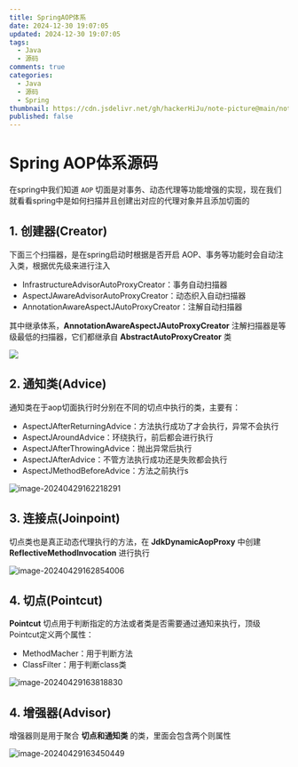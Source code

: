 ```yaml
---
title: SpringAOP体系
date: 2024-12-30 19:07:05
updated: 2024-12-30 19:07:05
tags:
  - Java
  - 源码
comments: true
categories:
  - Java
  - 源码
  - Spring
thumbnail: https://cdn.jsdelivr.net/gh/hackerHiJu/note-picture@main/note-picture/%25E5%25A4%25A9%25E7%25A9%25BA.png
published: false
---
```


# Spring AOP体系源码

在spring中我们知道 `AOP` 切面是对事务、动态代理等功能增强的实现，现在我们就看看spring中是如何扫描并且创建出对应的代理对象并且添加切面的

 ## 1. 创建器(Creator)

下面三个扫描器，是在spring启动时根据是否开启 AOP、事务等功能时会自动注入类，根据优先级来进行注入

- InfrastructureAdvisorAutoProxyCreator：事务自动扫描器
- AspectJAwareAdvisorAutoProxyCreator：动态织入自动扫描器
- AnnotationAwareAspectJAutoProxyCreator：注解自动扫描器

其中继承体系，**AnnotationAwareAspectJAutoProxyCreator** 注解扫描器是等级最低的扫描器，它们都继承自 **AbstractAutoProxyCreator** 类

![](https://cdn.jsdelivr.net/gh/hackerhaiJu/note-picture@main/note-picture/AnnotationAwareAspectJAutoProxyCreator.png)

## 2. 通知类(Advice)

通知类在于aop切面执行时分别在不同的切点中执行的类，主要有：

- AspectJAfterReturningAdvice：方法执行成功了才会执行，异常不会执行
- AspectJAroundAdvice：环绕执行，前后都会进行执行
- AspectJAfterThrowingAdvice：抛出异常后执行
- AspectJAfterAdvice：不管方法执行成功还是失败都会执行
- AspectJMethodBeforeAdvice：方法之前执行s

![image-20240429162218291](https://cdn.jsdelivr.net/gh/hackerhaiJu/note-picture@main/note-picture/image-20240429162218291.png)

## 3. 连接点(Joinpoint)

切点类也是真正动态代理执行的方法，在 **JdkDynamicAopProxy** 中创建 **ReflectiveMethodInvocation** 进行执行

![image-20240429162854006](https://cdn.jsdelivr.net/gh/hackerhaiJu/note-picture@main/note-picture/image-20240429162854006.png)

## 4. 切点(Pointcut)

**Pointcut** 切点用于判断指定的方法或者类是否需要通过通知来执行，顶级 Pointcut定义两个属性：

- MethodMacher：用于判断方法
- ClassFilter：用于判断class类

![image-20240429163818830](https://cdn.jsdelivr.net/gh/hackerhaiJu/note-picture@main/note-picture/image-20240429163818830.png)

## 4. 增强器(Advisor)

增强器则是用于聚合 **切点和通知类** 的类，里面会包含两个则属性

![image-20240429163450449](https://cdn.jsdelivr.net/gh/hackerhaiJu/note-picture@main/note-picture/image-20240429163450449.png)
